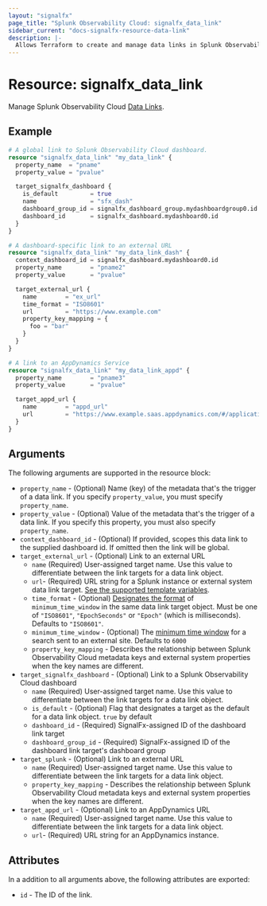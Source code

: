 ```yaml
---
layout: "signalfx"
page_title: "Splunk Observability Cloud: signalfx_data_link"
sidebar_current: "docs-signalfx-resource-data-link"
description: |-
  Allows Terraform to create and manage data links in Splunk Observability Cloud
---
```


# Resource: signalfx_data_link

Manage Splunk Observability Cloud [Data Links](https://docs.signalfx.com/en/latest/managing/data-links.html).

## Example

```tf
# A global link to Splunk Observability Cloud dashboard.
resource "signalfx_data_link" "my_data_link" {
  property_name  = "pname"
  property_value = "pvalue"

  target_signalfx_dashboard {
    is_default         = true
    name               = "sfx_dash"
    dashboard_group_id = signalfx_dashboard_group.mydashboardgroup0.id
    dashboard_id       = signalfx_dashboard.mydashboard0.id
  }
}

# A dashboard-specific link to an external URL
resource "signalfx_data_link" "my_data_link_dash" {
  context_dashboard_id = signalfx_dashboard.mydashboard0.id
  property_name        = "pname2"
  property_value       = "pvalue"

  target_external_url {
    name        = "ex_url"
    time_format = "ISO8601"
    url         = "https://www.example.com"
    property_key_mapping = {
      foo = "bar"
    }
  }
}

# A link to an AppDynamics Service
resource "signalfx_data_link" "my_data_link_appd" {
  property_name        = "pname3"
  property_value       = "pvalue"

  target_appd_url {
    name        = "appd_url"
    url         = "https://www.example.saas.appdynamics.com/#/application=1234&component=5678"
  }
}
```

## Arguments

The following arguments are supported in the resource block:

* `property_name` - (Optional) Name (key) of the metadata that's the trigger of a data link. If you specify `property_value`, you must specify `property_name`.
* `property_value` - (Optional) Value of the metadata that's the trigger of a data link. If you specify this property, you must also specify `property_name`.
* `context_dashboard_id` - (Optional) If provided, scopes this data link to the supplied dashboard id. If omitted then the link will be global.
* `target_external_url` - (Optional) Link to an external URL
  * `name` (Required) User-assigned target name. Use this value to differentiate between the link targets for a data link object.
  * `url`- (Required) URL string for a Splunk instance or external system data link target. [See the supported template variables](https://dev.splunk.com/observability/docs/administration/datalinks/).
  * `time_format` - (Optional) [Designates the format](https://dev.splunk.com/observability/docs/administration/datalinks/) of `minimum_time_window` in the same data link target object. Must be one of `"ISO8601"`, `"EpochSeconds"` or `"Epoch"` (which is milliseconds). Defaults to `"ISO8601"`.
  * `minimum_time_window` - (Optional) The [minimum time window](https://dev.splunk.com/observability/docs/administration/datalinks/) for a search sent to an external site. Defaults to `6000`
  * `property_key_mapping` - Describes the relationship between Splunk Observability Cloud metadata keys and external system properties when the key names are different.
* `target_signalfx_dashboard` - (Optional) Link to a Splunk Observability Cloud dashboard
  * `name` (Required) User-assigned target name. Use this value to differentiate between the link targets for a data link object.
  * `is_default` - (Optional) Flag that designates a target as the default for a data link object. `true` by default
  * `dashboard_id` - (Required) SignalFx-assigned ID of the dashboard link target
  * `dashboard_group_id` - (Required) SignalFx-assigned ID of the dashboard link target's dashboard group
* `target_splunk` - (Optional) Link to an external URL
  * `name` (Required) User-assigned target name. Use this value to differentiate between the link targets for a data link object.
  * `property_key_mapping` - Describes the relationship between Splunk Observability Cloud metadata keys and external system properties when the key names are different.
* `target_appd_url` - (Optional) Link to an AppDynamics URL
  * `name` (Required) User-assigned target name. Use this value to differentiate between the link targets for a data link object.
  * `url`- (Required) URL string for an AppDynamics instance.

## Attributes

In a addition to all arguments above, the following attributes are exported:

* `id` - The ID of the link.
